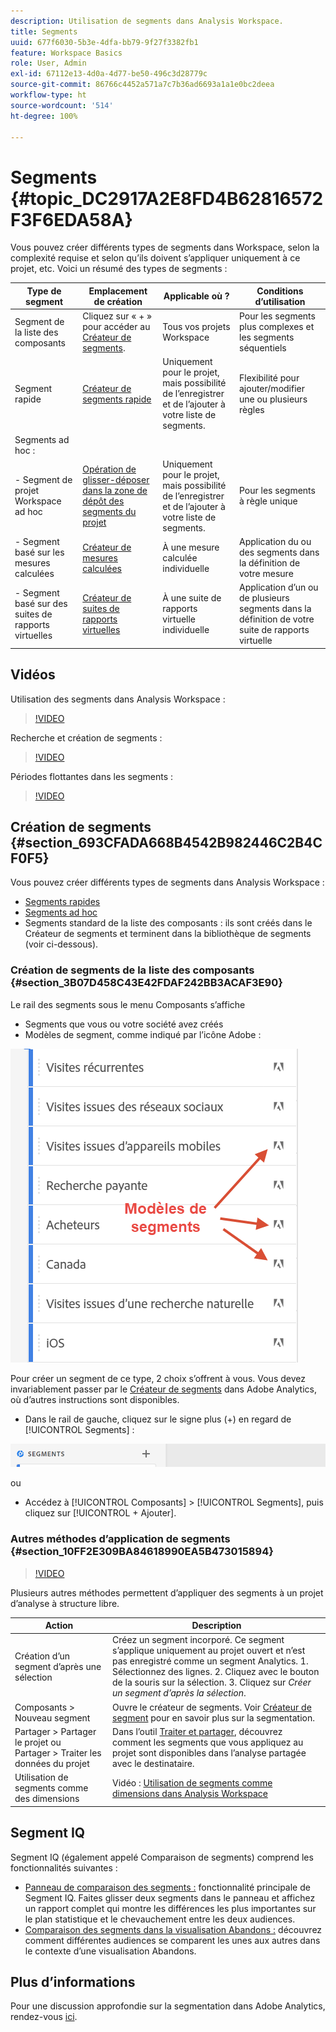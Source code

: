 ```yaml
---
description: Utilisation de segments dans Analysis Workspace.
title: Segments
uuid: 677f6030-5b3e-4dfa-bb79-9f27f3382fb1
feature: Workspace Basics
role: User, Admin
exl-id: 67112e13-4d0a-4d77-be50-496c3d28779c
source-git-commit: 86766c4452a571a7c7b36ad6693a1a1e0bc2deea
workflow-type: ht
source-wordcount: '514'
ht-degree: 100%

---
```



# Segments {#topic_DC2917A2E8FD4B62816572F3F6EDA58A}

Vous pouvez créer différents types de segments dans Workspace, selon la complexité requise et selon quʼils doivent sʼappliquer uniquement à ce projet, etc. Voici un résumé des types de segments :

| Type de segment | Emplacement de création | Applicable où ? | Conditions d’utilisation |
| --- | --- | --- | --- |
| Segment de la liste des composants | Cliquez sur « + » pour accéder au [Créateur de segments](/help/components/segmentation/segmentation-workflow/seg-build.md). | Tous vos projets Workspace | Pour les segments plus complexes et les segments séquentiels |
| Segment rapide | [Créateur de segments rapide](/help/analyze/analysis-workspace/components/segments/quick-segments.md) | Uniquement pour le projet, mais possibilité de lʼenregistrer et de lʼajouter à votre liste de segments. | Flexibilité pour ajouter/modifier une ou plusieurs règles |
| Segments ad hoc : |  |  |  |
| - Segment de projet Workspace ad hoc | [Opération de glisser-déposer dans la zone de dépôt des segments du projet](/help/analyze/analysis-workspace/components/segments/ad-hoc-segments.md) | Uniquement pour le projet, mais possibilité de lʼenregistrer et de lʼajouter à votre liste de segments. | Pour les segments à règle unique |
| - Segment basé sur les mesures calculées | [Créateur de mesures calculées](https://experienceleague.adobe.com/docs/analytics/components/calculated-metrics/calcmetric-workflow/metrics-with-segments.html?lang=fr) | À une mesure calculée individuelle | Application du ou des segments dans la définition de votre mesure |
| - Segment basé sur des suites de rapports virtuelles | [Créateur de suites de rapports virtuelles](https://experienceleague.adobe.com/docs/analytics/components/virtual-report-suites/vrs-workflow/vrs-create.html?lang=fr) | À une suite de rapports virtuelle individuelle | Application dʼun ou de plusieurs segments dans la définition de votre suite de rapports virtuelle |

## Vidéos

Utilisation des segments dans Analysis Workspace :

>[!VIDEO](https://video.tv.adobe.com/v/23977/?quality=12)

Recherche et création de segments :

>[!VIDEO](https://video.tv.adobe.com/v/334092/?quality=12)

Périodes flottantes dans les segments :

>[!VIDEO](https://video.tv.adobe.com/v/25403/?quality=12)

## Création de segments {#section_693CFADA668B4542B982446C2B4CF0F5}

Vous pouvez créer différents types de segments dans Analysis Workspace :

* [Segments rapides](/help/analyze/analysis-workspace/components/segments/quick-segments.md)
* [Segments ad hoc](/help/analyze/analysis-workspace/components/segments/ad-hoc-segments.md)
* Segments standard de la liste des composants : ils sont créés dans le Créateur de segments et terminent dans la bibliothèque de segments (voir ci-dessous).

### Création de segments de la liste des composants {#section_3B07D458C43E42FDAF242BB3ACAF3E90}

Le rail des segments sous le menu Composants sʼaffiche
* Segments que vous ou votre société avez créés
* Modèles de segment, comme indiqué par lʼicône Adobe :

![](assets/segment_icons.png)

Pour créer un segment de ce type, 2 choix sʼoffrent à vous. Vous devez invariablement passer par le [Créateur de segments](/help/components/segmentation/segmentation-workflow/seg-build.md) dans Adobe Analytics, où dʼautres instructions sont disponibles.

* Dans le rail de gauche, cliquez sur le signe plus (+) en regard de [!UICONTROL Segments] :

![](assets/create-seg.png)

ou

* Accédez à [!UICONTROL Composants] > [!UICONTROL Segments], puis cliquez sur [!UICONTROL + Ajouter].


### Autres méthodes d’application de segments {#section_10FF2E309BA84618990EA5B473015894}

>[!VIDEO](https://video.tv.adobe.com/v/30994/?quality=12)

Plusieurs autres méthodes permettent d’appliquer des segments à un projet d’analyse à structure libre.

| Action | Description |
|--- |--- |
| Création d’un segment d’après une sélection | Créez un segment incorporé. Ce segment s’applique uniquement au projet ouvert et n’est pas enregistré comme un segment Analytics. 1. Sélectionnez des lignes.  2. Cliquez avec le bouton de la souris sur la sélection.  3. Cliquez sur *Créer un segment d’après la sélection*. |
| Composants > Nouveau segment | Ouvre le créateur de segments. Voir [Créateur de segment](https://experienceleague.adobe.com/docs/analytics/components/segmentation/segmentation-workflow/seg-build.html?lang=fr) pour en savoir plus sur la segmentation. |
| Partager > Partager le projet ou Partager > Traiter les données du projet | Dans l’outil [Traiter et partager](https://experienceleague.adobe.com/docs/analytics/analyze/analysis-workspace/curate-share/curate.html?lang=fr#concept_4A9726927E7C44AFA260E2BB2721AFC6), découvrez comment les segments que vous appliquez au projet sont disponibles dans l’analyse partagée avec le destinataire. |
| Utilisation de segments comme des dimensions | Vidéo : [Utilisation de segments comme dimensions dans Analysis Workspace](https://experienceleague.adobe.com/docs/analytics-learn/tutorials/analysis-workspace/applying-segments/using-segments-as-dimensions-in-analysis-workspace.html?lang=fr) |

## Segment IQ

Segment IQ (également appelé Comparaison de segments) comprend les fonctionnalités suivantes :

* [Panneau de comparaison des segments :](/help/analyze/analysis-workspace/c-panels/c-segment-comparison/segment-comparison.md) fonctionnalité principale de Segment IQ. Faites glisser deux segments dans le panneau et affichez un rapport complet qui montre les différences les plus importantes sur le plan statistique et le chevauchement entre les deux audiences.
* [Comparaison des segments dans la visualisation Abandons :](/help/analyze/analysis-workspace/visualizations/fallout/compare-segments-fallout.md) découvrez comment différentes audiences se comparent les unes aux autres dans le contexte d’une visualisation Abandons.

## Plus d’informations

Pour une discussion approfondie sur la segmentation dans Adobe Analytics, rendez-vous [ici](/help/components/segmentation/seg-overview.md).